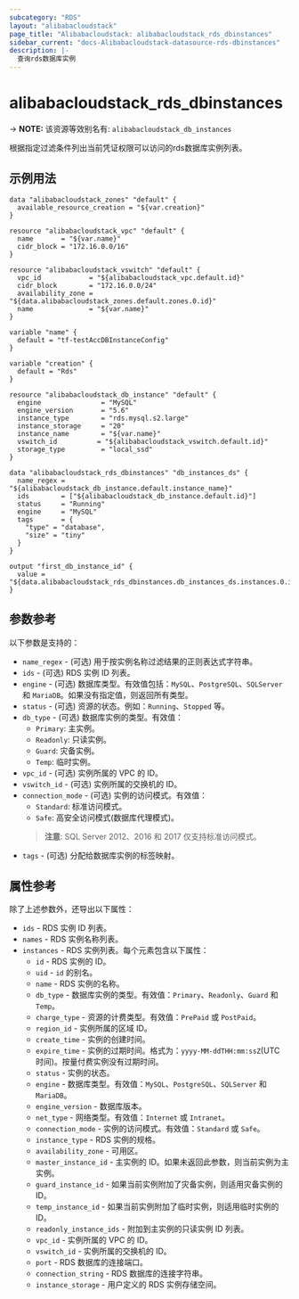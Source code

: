 ```yaml
---
subcategory: "RDS"
layout: "alibabacloudstack"
page_title: "Alibabacloudstack: alibabacloudstack_rds_dbinstances"
sidebar_current: "docs-Alibabacloudstack-datasource-rds-dbinstances"
description: |- 
  查询rds数据库实例
---
```


# alibabacloudstack_rds_dbinstances
-> **NOTE:** 该资源等效别名有: `alibabacloudstack_db_instances`

根据指定过滤条件列出当前凭证权限可以访问的rds数据库实例列表。

## 示例用法

```hcl
data "alibabacloudstack_zones" "default" {
  available_resource_creation = "${var.creation}"
}

resource "alibabacloudstack_vpc" "default" {
  name       = "${var.name}"
  cidr_block = "172.16.0.0/16"
}

resource "alibabacloudstack_vswitch" "default" {
  vpc_id            = "${alibabacloudstack_vpc.default.id}"
  cidr_block        = "172.16.0.0/24"
  availability_zone = "${data.alibabacloudstack_zones.default.zones.0.id}"
  name              = "${var.name}"
}

variable "name" {
  default = "tf-testAccDBInstanceConfig"
}

variable "creation" {
  default = "Rds"
}

resource "alibabacloudstack_db_instance" "default" {
  engine               = "MySQL"
  engine_version       = "5.6"
  instance_type        = "rds.mysql.s2.large"
  instance_storage     = "20"
  instance_name        = "${var.name}"
  vswitch_id          = "${alibabacloudstack_vswitch.default.id}"
  storage_type         = "local_ssd"
}

data "alibabacloudstack_rds_dbinstances" "db_instances_ds" {
  name_regex = "${alibabacloudstack_db_instance.default.instance_name}"
  ids        = ["${alibabacloudstack_db_instance.default.id}"]
  status     = "Running"
  engine     = "MySQL"
  tags       = {
    "type" = "database",
    "size" = "tiny"
  }
}

output "first_db_instance_id" {
  value = "${data.alibabacloudstack_rds_dbinstances.db_instances_ds.instances.0.id}"
}
```

## 参数参考

以下参数是支持的：

* `name_regex` - (可选) 用于按实例名称过滤结果的正则表达式字符串。
* `ids` - (可选) RDS 实例 ID 列表。
* `engine` - (可选) 数据库类型。有效值包括：`MySQL`、`PostgreSQL`、`SQLServer` 和 `MariaDB`。如果没有指定值，则返回所有类型。
* `status` - (可选) 资源的状态。例如：`Running`、`Stopped` 等。
* `db_type` - (可选) 数据库实例的类型。有效值：
  * `Primary`: 主实例。
  * `Readonly`: 只读实例。
  * `Guard`: 灾备实例。
  * `Temp`: 临时实例。
* `vpc_id` - (可选) 实例所属的 VPC 的 ID。
* `vswitch_id` - (可选) 实例所属的交换机的 ID。
* `connection_mode` - (可选) 实例的访问模式。有效值：
  * `Standard`: 标准访问模式。
  * `Safe`: 高安全访问模式(数据库代理模式)。
  > **注意**: SQL Server 2012、2016 和 2017 仅支持标准访问模式。
* `tags` - (可选) 分配给数据库实例的标签映射。

## 属性参考

除了上述参数外，还导出以下属性：

* `ids` - RDS 实例 ID 列表。
* `names` - RDS 实例名称列表。
* `instances` - RDS 实例列表。每个元素包含以下属性：
  * `id` - RDS 实例的 ID。
  * `uid` - `id` 的别名。
  * `name` - RDS 实例的名称。
  * `db_type` - 数据库实例的类型。有效值：`Primary`、`Readonly`、`Guard` 和 `Temp`。
  * `charge_type` - 资源的计费类型。有效值：`PrePaid` 或 `PostPaid`。
  * `region_id` - 实例所属的区域 ID。
  * `create_time` - 实例的创建时间。
  * `expire_time` - 实例的过期时间。格式为：`yyyy-MM-ddTHH:mm:ssZ`(UTC 时间)。按量付费实例没有过期时间。
  * `status` - 实例的状态。
  * `engine` - 数据库类型。有效值：`MySQL`、`PostgreSQL`、`SQLServer` 和 `MariaDB`。
  * `engine_version` - 数据库版本。
  * `net_type` - 网络类型。有效值：`Internet` 或 `Intranet`。
  * `connection_mode` - 实例的访问模式。有效值：`Standard` 或 `Safe`。
  * `instance_type` - RDS 实例的规格。
  * `availability_zone` - 可用区。
  * `master_instance_id` - 主实例的 ID。如果未返回此参数，则当前实例为主实例。
  * `guard_instance_id` - 如果当前实例附加了灾备实例，则适用灾备实例的 ID。
  * `temp_instance_id` - 如果当前实例附加了临时实例，则适用临时实例的 ID。
  * `readonly_instance_ids` - 附加到主实例的只读实例 ID 列表。
  * `vpc_id` - 实例所属的 VPC 的 ID。
  * `vswitch_id` - 实例所属的交换机的 ID。
  * `port` - RDS 数据库的连接端口。
  * `connection_string` - RDS 数据库的连接字符串。
  * `instance_storage` - 用户定义的 RDS 实例存储空间。